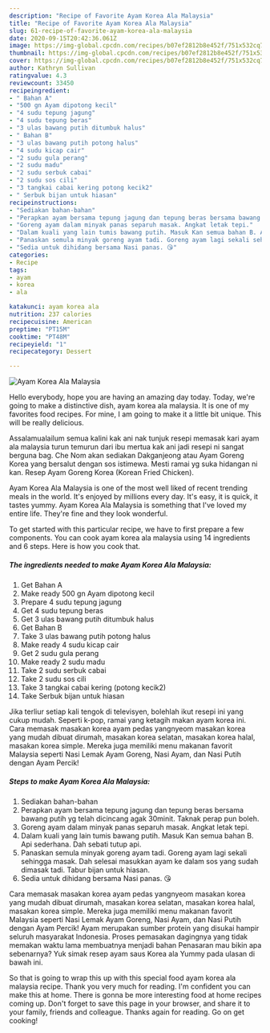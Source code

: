 ```yaml
---
description: "Recipe of Favorite Ayam Korea Ala Malaysia"
title: "Recipe of Favorite Ayam Korea Ala Malaysia"
slug: 61-recipe-of-favorite-ayam-korea-ala-malaysia
date: 2020-09-15T20:42:36.061Z
image: https://img-global.cpcdn.com/recipes/b07ef2812b8e452f/751x532cq70/ayam-korea-ala-malaysia-resipi-foto-utama.jpg
thumbnail: https://img-global.cpcdn.com/recipes/b07ef2812b8e452f/751x532cq70/ayam-korea-ala-malaysia-resipi-foto-utama.jpg
cover: https://img-global.cpcdn.com/recipes/b07ef2812b8e452f/751x532cq70/ayam-korea-ala-malaysia-resipi-foto-utama.jpg
author: Kathryn Sullivan
ratingvalue: 4.3
reviewcount: 33450
recipeingredient:
- " Bahan A"
- "500 gn Ayam dipotong kecil"
- "4 sudu tepung jagung"
- "4 sudu tepung beras"
- "3 ulas bawang putih ditumbuk halus"
- " Bahan B"
- "3 ulas bawang putih potong halus"
- "4 sudu kicap cair"
- "2 sudu gula perang"
- "2 sudu madu"
- "2 sudu serbuk cabai"
- "2 sudu sos cili"
- "3 tangkai cabai kering potong kecik2"
- " Serbuk bijan untuk hiasan"
recipeinstructions:
- "Sediakan bahan-bahan"
- "Perapkan ayam bersama tepung jagung dan tepung beras bersama bawang putih yg telah dicincang agak 30minit. Taknak perap pun boleh."
- "Goreng ayam dalam minyak panas separuh masak. Angkat letak tepi."
- "Dalam kuali yang lain tumis bawang putih. Masuk Kan semua bahan B. Api sederhana. Dah sebati tutup api."
- "Panaskan semula minyak goreng ayam tadi. Goreng ayam lagi sekali sehingga masak. Dah selesai masukkan ayam ke dalam sos yang sudah dimasak tadi. Tabur bijan untuk hiasan."
- "Sedia untuk dihidang bersama Nasi panas. 😘"
categories:
- Recipe
tags:
- ayam
- korea
- ala

katakunci: ayam korea ala 
nutrition: 237 calories
recipecuisine: American
preptime: "PT15M"
cooktime: "PT48M"
recipeyield: "1"
recipecategory: Dessert

---
```



![Ayam Korea Ala Malaysia](https://img-global.cpcdn.com/recipes/b07ef2812b8e452f/751x532cq70/ayam-korea-ala-malaysia-resipi-foto-utama.jpg)

Hello everybody, hope you are having an amazing day today. Today, we're going to make a distinctive dish, ayam korea ala malaysia. It is one of my favorites food recipes. For mine, I am going to make it a little bit unique. This will be really delicious.

Assalamualailum semua kalini kak ani nak tunjuk resepi memasak kari ayam ala malaysia turun temurun dari ibu mertua kak ani jadi resepi ni sangat berguna bag. Che Nom akan sediakan Dakganjeong atau Ayam Goreng Korea yang bersalut dengan sos istimewa. Mesti ramai yg suka hidangan ni kan. Resep Ayam Goreng Korea (Korean Fried Chicken).

Ayam Korea Ala Malaysia is one of the most well liked of recent trending meals in the world. It's enjoyed by millions every day. It's easy, it is quick, it tastes yummy. Ayam Korea Ala Malaysia is something that I've loved my entire life. They're fine and they look wonderful.


To get started with this particular recipe, we have to first prepare a few components. You can cook ayam korea ala malaysia using 14 ingredients and 6 steps. Here is how you cook that.

<!--inarticleads1-->

##### The ingredients needed to make Ayam Korea Ala Malaysia:

1. Get  Bahan A
1. Make ready 500 gn Ayam dipotong kecil
1. Prepare 4 sudu tepung jagung
1. Get 4 sudu tepung beras
1. Get 3 ulas bawang putih ditumbuk halus
1. Get  Bahan B
1. Take 3 ulas bawang putih potong halus
1. Make ready 4 sudu kicap cair
1. Get 2 sudu gula perang
1. Make ready 2 sudu madu
1. Take 2 sudu serbuk cabai
1. Take 2 sudu sos cili
1. Take 3 tangkai cabai kering (potong kecik2)
1. Take  Serbuk bijan untuk hiasan


Jika terliur setiap kali tengok di televisyen, bolehlah ikut resepi ini yang cukup mudah. Seperti k-pop, ramai yang ketagih makan ayam korea ini. Cara memasak masakan korea ayam pedas yangnyeom masakan korea yang mudah dibuat dirumah, masakan korea selatan, masakan korea halal, masakan korea simple. Mereka juga memiliki menu makanan favorit Malaysia seperti Nasi Lemak Ayam Goreng, Nasi Ayam, dan Nasi Putih dengan Ayam Percik! 

<!--inarticleads2-->

##### Steps to make Ayam Korea Ala Malaysia:

1. Sediakan bahan-bahan
1. Perapkan ayam bersama tepung jagung dan tepung beras bersama bawang putih yg telah dicincang agak 30minit. Taknak perap pun boleh.
1. Goreng ayam dalam minyak panas separuh masak. Angkat letak tepi.
1. Dalam kuali yang lain tumis bawang putih. Masuk Kan semua bahan B. Api sederhana. Dah sebati tutup api.
1. Panaskan semula minyak goreng ayam tadi. Goreng ayam lagi sekali sehingga masak. Dah selesai masukkan ayam ke dalam sos yang sudah dimasak tadi. Tabur bijan untuk hiasan.
1. Sedia untuk dihidang bersama Nasi panas. 😘


Cara memasak masakan korea ayam pedas yangnyeom masakan korea yang mudah dibuat dirumah, masakan korea selatan, masakan korea halal, masakan korea simple. Mereka juga memiliki menu makanan favorit Malaysia seperti Nasi Lemak Ayam Goreng, Nasi Ayam, dan Nasi Putih dengan Ayam Percik! Ayam merupakan sumber protein yang disukai hampir seluruh masyarakat Indonesia. Proses pemasakan dagingnya yang tidak memakan waktu lama membuatnya menjadi bahan Penasaran mau bikin apa sebenarnya? Yuk simak resep ayam saus Korea ala Yummy pada ulasan di bawah ini. 

So that is going to wrap this up with this special food ayam korea ala malaysia recipe. Thank you very much for reading. I'm confident you can make this at home. There is gonna be more interesting food at home recipes coming up. Don't forget to save this page in your browser, and share it to your family, friends and colleague. Thanks again for reading. Go on get cooking!
